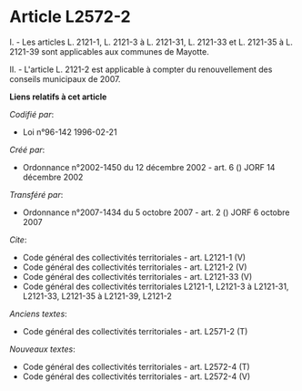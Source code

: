 # Article L2572-2

I. - Les articles L. 2121-1, L. 2121-3 à L. 2121-31, L. 2121-33 et L. 2121-35 à L. 2121-39 sont applicables aux communes de
Mayotte.

II. - L'article L. 2121-2 est applicable à compter du renouvellement des conseils municipaux de 2007.

**Liens relatifs à cet article**

_Codifié par_:

  - Loi n°96-142 1996-02-21

_Créé par_:

  - Ordonnance n°2002-1450 du 12 décembre 2002 - art. 6 () JORF 14 décembre 2002

_Transféré par_:

  - Ordonnance n°2007-1434 du 5 octobre 2007 - art. 2 () JORF 6 octobre 2007

_Cite_:

  - Code général des collectivités territoriales - art. L2121-1 (V)
  - Code général des collectivités territoriales - art. L2121-2 (V)
  - Code général des collectivités territoriales - art. L2121-33 (V)
  - Code général des collectivités territoriales L2121-1, L2121-3 à L2121-31, L2121-33, L2121-35 à L2121-39, L2121-2

_Anciens textes_:

  - Code général des collectivités territoriales - art. L2571-2 (T)

_Nouveaux textes_:

  - Code général des collectivités territoriales - art. L2572-4 (T)
  - Code général des collectivités territoriales - art. L2572-4 (V)
